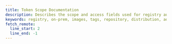 ```yaml
---
title: Token Scope Documentation
description: Describes the scope and access fields used for registry authorization tokens
keywords: registry, on-prem, images, tags, repository, distribution, advanced, access, scope
fetch_remote:
  line_start: 2
  line_end: -1
---
```

